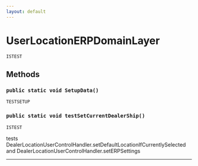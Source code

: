```yaml
---
layout: default
---
```

# UserLocationERPDomainLayer

`ISTEST`
## Methods
### `public static void SetupData()`

`TESTSETUP`
### `public static void testSetCurrentDealerShip()`

`ISTEST`

tests DealerLocationUserControlHandler.setDefaultLocationIfCurrentlySelected and DealerLocationUserControlHandler.setERPSettings

---

